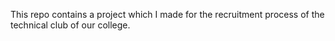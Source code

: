 This repo contains a project which I made for the recruitment process of the technical club of our college.

